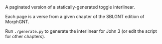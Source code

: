 A paginated version of a statically-generated toggle interlinear.

Each page is a verse from a given chapter of the SBLGNT edition of MorphGNT.

Run `./generate.py` to generate the interlinear for John 3 (or edit the script for other chapters).
